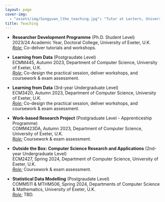 ```yaml
---
layout: page
cover-img: 
  - "assets/img/Songyuan_lthe_teaching.jpg": "Tutor at Lectern, University of Exeter, U.K."
title: Teaching
---
```


<style>
h3 {
	color: #007d69;
	margin-top: 0.7em;
	margin-bottom: 0.3em;
	padding-bottom: 0.2em;
	line-height: 1.0;
	padding-top: 0.5em;
	border-bottom: 1px solid #00dca5;
}
</style>


<ul>

<li><p>
<b>Researcher Development Programme</b> (Ph.D. Student Level)<br>
2023/24 Academic Year, Doctoral College, University of Exeter, U.K.<br><u><i>Role:</i></u> Co-deliver tutorials and workshops.
</p></li>

<li><p>
<b>Learning from Data</b> (Postgraudate Level)<br>ECMM445, Autumn 2023, Department of Computer Science, University of Exeter, U.K.<br><u><i>Role:</i></u> Co-design the practical session, deliver workshops, and coursework & exam assessment.<br>
</p></li>

<li><p>
<b>Learning from Data</b> (3rd-year Undergraduate Level)<br>ECM3420, Autumn 2023, Department of Computer Science, University of Exeter, U.K.<br><u><i>Role:</i></u> Co-design the practical session, deliver workshops, and coursework & exam assessment.<br>
</p></li>

<li><p>
<b>Work-based Research Project</b> (Postgraduate Level - Apprenticeship Programme)<br>COMM423DA, Autumn 2023, Department of Computer Science, University of Exeter, U.K.<br><u><i>Role:</i></u> Coursework & exam assessment.<br>
</p></li>

<li><p>
<b>Outside the Box: Computer Science Research and Applications</b> (2nd-year Undergraduate Level)<br>ECM2427, Spring 2024, Department of Computer Science, University of Exeter, U.K.<br><u><i>Role:</i></u> Coursework & exam assessment.<br>
</p></li>

<li><p>
<b>Statistical Data Modelling</b> (Postgraudate Level)<br>COMM511 & MTHM506, Spring 2024, Departments of Computer Science & Mathematics, University of Exeter, U.K.<br><u><i>Role:</i></u> TBD.<br>
</p></li>
  
